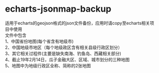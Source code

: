 # echarts-jsonmap-backup
适用于echarts的geojson格式的json文件备份，应用时请copy至echarts相关项目中使用  
文件中包含  
1、中国省份地图(每个省含有地级市)  
2、中国地级市地区（每个地级政区含有相关县级行政区划分）  
3、其它相关过程件(主要是缺失南海、钓鱼岛、西藏相关部分)  
4、截止19年2月14日，瓜子金融大区、区域、城市划分的三种地图  
5、地图中为地级行政区全称、简称的2张地图  
